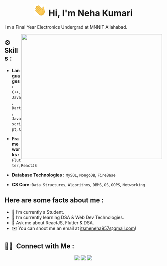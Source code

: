 <h1 align="center"><img src="https://raw.githubusercontent.com/ABSphreak/ABSphreak/master/gifs/Hi.gif" width="40px" /> Hi, I'm Neha Kumari</h1>

I m a Final Year Electronics Undergrad at MNNIT Allahabad.

<img align="right" src="https://www.pinclipart.com/picdir/big/452-4524012_depression-clipart-social-effect-of-social-media-drawing.png" width="450" height="400" />

## ⚙️ Skills :
- <b>Languages :</b>  <code>C++</code>, <code>Java</code>, <code>Dart</code>, <code>Javascript</code>,  <code>C</code>

- <b>Frameworks :</b> <code>Flutter</code>, <code>ReactJS</code>

- <b>Database Technologies :</b> <code>MySQL</code>, <code>MongoDB</code>, <code>FireBase</code>

- <b>CS Core :</b><code>Data Structures</code>, <code>Algorithms</code>, <code>DBMS</code>, <code>OS</code>, <code>OOPS</code>, <code>Networking</code>

## Here are some facts about me :

- 🔭 I’m currently a Student.
- 🌱 I’m currently learning DSA & Web Dev Technologies.
- 💬 Ask me about ReactJS, Flutter & DSA.
- ✉️ You can shoot me an email at itsmeneha957@gmail.com!

## 🤝🏻 &nbsp;Connect with Me :

<p align="center">
<a href="https://www.linkedin.com/in/neha-kumari-9119031aa"><img src="https://img.shields.io/badge/-Neha%20Kumari%20-0077B5?style=flat&logo=Linkedin&logoColor=white"/></a>
<a href="mailto:itsmeneha957@gmail.com"><img src="https://img.shields.io/badge/-itsmeneha957@gmail.com-D14836?style=flat&logo=Gmail&logoColor=white"/></a>
<a href="https://www.instagram.com/_neha_511/"><img src="https://img.shields.io/badge/-@neha-E4405F?style=flat&logo=Instagram&logoColor=white"/></a>  
</p>

